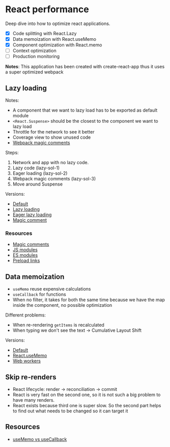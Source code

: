 # React performance

Deep dive into how to optimize react applications.

- [x] Code splitting with React.Lazy
- [x] Data memoization with React.useMemo
- [x] Component optimization with React.memo
- [ ] Context optimization
- [ ] Production monitoring

**Notes**: This application has been created with create-react-app thus it uses
a super optimized webpack

## Lazy loading

Notes:

- A component that we want to lazy load has to be exported as default module
- `<React.Suspense>` should be the closest to the component we want to lazy load
- Throttle for the network to see it better
- Coverage view to show unused code
- [Webpack magic comments](https://webpack.js.org/api/module-methods/#magic-comments)

Steps:

1. Network and app with no lazy code.
2. Lazy code (lazy-sol-1)
3. Eager loading (lazy-sol-2)
4. Webpack magic comments (lazy-sol-3)
5. Move around Suspense

Versions:

- [Default](https://deploy-preview-1--adoring-gates-8a257a.netlify.app/)
- [Lazy loading](https://deploy-preview-3--adoring-gates-8a257a.netlify.app/)
- [Eager lazy loading](https://deploy-preview-4--adoring-gates-8a257a.netlify.app/)
- [Magic comment](https://deploy-preview-5--adoring-gates-8a257a.netlify.app/)

### Resources

- [Magic comments](https://webpack.js.org/api/module-methods/#magic-comments)
- [JS modules](https://v8.dev/features/modules)
- [ES modules](https://www.sitepoint.com/using-es-modules/)
- [Preload links](https://developer.mozilla.org/en-US/docs/Web/HTML/Preloading_content)

## Data memoization

- `useMemo` reuse expensive calculations
- `useCallback` for functions
- When no filter, it takes for both the same time because we have the map inside
  the component, no possible optimization

Different problems:

- When re-rendering `getItems` is recalculated
- When typing we don't see the text -> Cumulative Layout Shift

Versions:

- [Default](https://deploy-preview-1--adoring-gates-8a257a.netlify.app/)
- [React.useMemo](https://deploy-preview-6--adoring-gates-8a257a.netlify.app/)
- [Web workers](https://deploy-preview-7--adoring-gates-8a257a.netlify.app/)

## Skip re-renders

- React lifecycle: render -> reconciliation -> commit
- React is very fast on the second one, so it is not such a big problem to have
  many renders.
- React exists because third one is super slow. So the second part helps to find
  out what needs to be changed so it can target it
  

## Resources

- [useMemo vs useCallback](https://kentcdodds.com/blog/usememo-and-usecallback)
